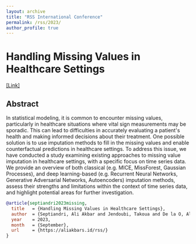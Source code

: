 ```yaml
---
layout: archive
title: "RSS International Conference"
permalink: /rss/2023/
author_profile: true
---
```


# Handling Missing Values in Healthcare Settings

[[Link]](https://virtual.oxfordabstracts.com/#/event/4019/submission/148)

## Abstract

In statistical modeling, it is common to encounter missing values, particularly in healthcare situations where vital sign measurements may be sporadic. This can lead to difficulties in accurately evaluating a patient's health and making informed decisions about their treatment. One possible solution is to use imputation methods to fill in the missing values and enable counterfactual predictions in healthcare settings. To address this issue, we have conducted a study examining existing approaches to missing value imputation in healthcare settings, with a specific focus on time series data. We provide an overview of both classical (e.g. MICE, MissForest, Gaussian Processes), and deep learning-based (e.g. Recurrent Neural Networks, Generative Adversarial Networks, Autoencoders) imputation methods, assess their strengths and limitations within the context of time series data, and highlight potential areas for further investigation.

```bibtex
@article{septiandri2023missing,
  title   = {Handling Missing Values in Healthcare Settings},
  author  = {Septiandri, Ali Akbar and Jendoubi, Takoua and De la O, Alejadro Díaz},
  year    = 2023,
  month   = {September},
  url     = {https://aliakbars.id/rss/}
}
```